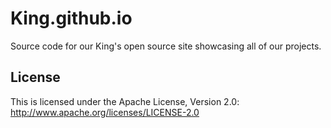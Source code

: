# King.github.io

Source code for our King's open source site showcasing all of our projects.

## License

This is licensed under the Apache License, Version 2.0: http://www.apache.org/licenses/LICENSE-2.0